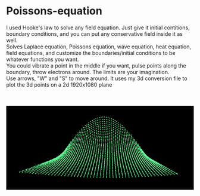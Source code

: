 # Poissons-equation
I used Hooke's law to solve any field equation. Just give it initial contitions, boundary conditions, and you can put any conservative field inside it as well.
<br />
Solves Laplace equation, Poissons equation, wave equation, heat equation, field equations, and customize the boundaries/initial conditions to be whatever functions you want. <br />
You could vibrate a point in the middle if you want, pulse points along the boundary, throw electrons around. The limits are your imagination.<br />
Use arrows, "W" and "S" to move around. It uses my 3d conversion file to plot the 3d points on a 2d 1920x1080 plane


<br /><br />
![first test run](https://github.com/BryceP-44/Poissons-equation/blob/main/first%20test.PNG)
